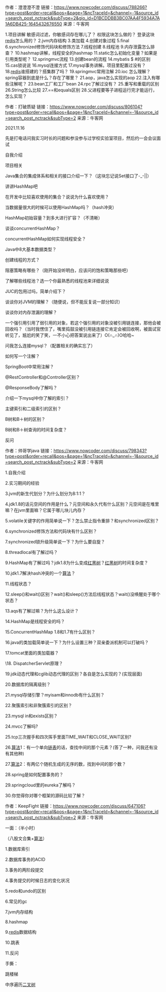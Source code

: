 作者：澄澄澄不澄
链接：https://www.nowcoder.com/discuss/788266?type=post&order=recall&pos=&page=1&ncTraceId=&channel=-1&source_id=search_post_nctrack&subType=2&gio_id=D1BCDDBB3BC07AA4F5934A7A1A6DB425-1645432676550
来源：牛客网

1.项目讲解 
敏感词过滤，你敏感词存在哪儿了？ 
权限这块怎么做的？ 
 登录这块[redis]()怎么用的？ 
2.jvm内存结构 
3.类加载 
4.创建对象过程 
5.final 
6.synchronized修饰代码块和修饰方法 
7.线程创建 
8.线程池 
9.内存泄露怎么排查？ 
10.hashmap讲解，线程安全的hashmap 
11.static怎么初始化变量？如果是引用类型呢？ 
12.springmvc流程 
13.创建bean的流程 
14.mybatis $ #的区别 
15.cas锁说说 
16.mysql连接方式 
17.mysql事务讲解。项目里配置过没有？ 
 18.[redis]()谁搭建的？搭集群了吗？ 
19.springmvc常用注解 
20.ioc 怎么理解？spring容器到底是什么？存在了哪里？ 
21.aop，java怎么实现的aop 
22.注入有哪些注解呢？ 
23.bean工厂和工厂bean 
24.rpc了解过没有？ 
25.重写和重载的区别 
26.String怎么比较 
27.==和equals区别 
28.父进程要等子进程运行完才能运行，怎么实现？



作者：打破质疑
链接：https://www.nowcoder.com/discuss/806104?type=post&order=recall&pos=&page=1&ncTraceId=&channel=-1&source_id=search_post_nctrack&subType=2
来源：牛客网



2021.11.16 

  先是打电话问我实习时长的问题和参没参与过学校实验室项目，然后约一会会议面试 

  自我介绍 

  项目相关 

  Java集合的集成体系和相关的接口介绍一下？（这块忘记说Set接口了-_-||） 

  讲讲HashMap吧

  在开发中比较喜欢使用的集合？说说为什么喜欢使用？ 

  当数据量很大的时候可以使用HashMap吗？（hash冲突） 

  HashMap初始容量？到多大进行扩容？（不清晰） 

  谈谈concurrentHashMap？ 

  concurrentHashMap如何实现线程安全？ 

  Java中8大基本数据类型？ 

  创建线程的方式？ 

  阻塞策略有哪些？（刚开始没听明白，应该问的饱和策略那些吧） 

  了解哪些线程池？选一个你最熟悉的线程池来详细说说 

  JUC的包用过吗，简单介绍下？ 

  谈谈你对JVM的理解？（随便说，但不能反复说一部分知识） 

  谈谈你对内存泄漏的理解？ 

  一个强引用引用了弱引用的对象，若这个强引用的对象没被引用链连接，那他会被回收吗？（当时我愣住了，嘴里捣鼓没被引用链连接它肯定会被回收啊，被面试官听见了，尴尬的笑了笑，一不小心把答案说出来了）O(∩_∩)O哈哈~ 

  问我怎么连接mysql？（配置相关的确实忘了） 

  如何写一个注解？ 

  SpringBoot中常用注解？ 

  @RestController和@Controller区别？ 

  @ResponseBody了解吗？  

  介绍一下mysql中你了解的索引？ 

  主键索引和二级索引的区别？ 

  B树和B＋树的区别？ 

  B树和B＋树查询的时间复杂度？ 

  反问



作者：帅哥学java
链接：https://www.nowcoder.com/discuss/798343?type=post&order=recall&pos=&page=1&ncTraceId=&channel=-1&source_id=search_post_nctrack&subType=2
来源：牛客网



1.自我介绍 

  2.实习期间的经验 

  3.jvm的新生代划分？为什么划分为8:1:1？ 

  4.jdk1.8的话元空间的作用是什么？元空间和永久代有什么区别？元空间是在堆里嘛？在jvm里面嘛？它属于哪儿块儿内存？ 

  5.volatile关键字的作用简单说一下？怎么禁止指令重排？和synchronized区别？ 

  6.synchronized修饰方法和代码块有什么区别？ 

  7.synchronized锁升级简单说一下？为什么要自旋？ 

  8.threadlocal有了解过吗？ 

  9.HashMap有了解过吗？jdk1.8为什么变成[红黑树]()？[红黑树]()的时间复杂度？ 

  10.jdk1.7解决hash冲突的一个[算法]()？ 

  11.线程状态？ 

  12.sleep()和wait()区别？wait()和sleep()方法后线程状态？wait()没唤醒处于哪个状态？ 

  13.aqs有了解过嘛？为什么这么设计？ 

  14.HashMap是线程安全的吗？ 

  15.ConcurrentHashMap 1.8和1.7有什么区别？ 

  16.java的类加载简单说一下？为什么设置三种？双亲委派机制可以打破吗？ 

  17.tomcat里面的类加载器？ 

  \18. DispatcherServlet原理？ 

  19.jdk动态代理和cglib动态代理的区别？各自是怎么实现的？(实现层面) 

  20.数据库的隔离级别？ 

  21.mysql存储引擎？myisam和innodb有什么区别？ 

  22.聚簇索引和非聚簇索引的区别？ 

  23.mysql in和exists区别？ 

  24.mvcc了解吗? 

  25.tcp三次握手和四次挥手里面TIME_WAIT和CLOSE_WAIT区别? 

  26.[算法]()1：有一个单向[链表]()的话，查找中间的那个元素？(答了一种，问我还有没有其他种) 

  27.[算法]()2：有两亿个随机生成的无序的数，找到中间的那个数？ 

  28.spring是如何配置事务的？ 

  29.springcloud里的eureka了解吗？ 

  30.你觉得你对哪个框架的源码比较了解？



作者：KeepFight
链接：https://www.nowcoder.com/discuss/647106?type=post&order=recall&pos=&page=1&ncTraceId=&channel=-1&source_id=search_post_nctrack&subType=2
来源：牛客网



一面：（半小时） 

  （八股文合集+[算法]()） 

  1.数据库索引 

  2.数据库事务的ACID 

  3.事务的两阶段提交 

  4.事务提交的时候日志的变化状况 

  5.redo和undo的区别 

  6.常见的gc 

  7.jvm内存结构 

  8.hashmap 

  9.[redis]()数据结构 

  10.跳表 

  11.反问 

  手撕： 

  跳楼梯 

  中序遍历[二叉树]()